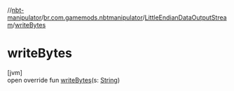 //[nbt-manipulator](../../../index.md)/[br.com.gamemods.nbtmanipulator](../index.md)/[LittleEndianDataOutputStream](index.md)/[writeBytes](write-bytes.md)

# writeBytes

[jvm]\
open override fun [writeBytes](write-bytes.md)(s: [String](https://kotlinlang.org/api/latest/jvm/stdlib/kotlin/-string/index.html))
